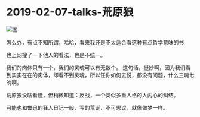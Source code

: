

# 2019-02-07-talks-荒原狼

![图](http://image.linxingyang.net/image/note/2019/2019-02-07-talks/hyl.jpg)


怎么办，有点不知所谓，哈哈，看来我还是不太适合看这种有点哲学意味的书

也上网搜了一下他人的看法，也是不统一。


我们的肉体只有一个，我们的灵魂可以有无数个。 这句话，挺妙啊，因为我们看到实实在在的肉体，却看不到灵魂，所以任你如何去说，都没有问题，什么三魂七魄啊。


荒原狼没啥看懂，但稍微知道：反战，一个类似多重人格的人内心的纠结。

可能也和鲁迅的狂人日记一般，写的荒诞，不可思议，就像做梦一样。


